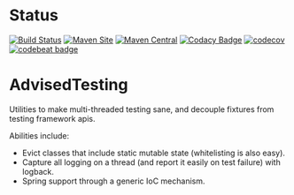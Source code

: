 # Status

[![Build Status](https://api.travis-ci.org/repos/advisedtesting/AdvisedTesting.svg?branch=master)](https://travis-ci.org/advisedtesting/AdvisedTesting/#)
[![Maven Site](https://img.shields.io/badge/maven_site-1.2.4-green.svg)](http://advisedtesting.github.io/AdvisedTesting/1.2.4/)
[![Maven Central](https://maven-badges.herokuapp.com/maven-central/org.e-hoffman.testing/Testing/badge.svg)](https://maven-badges.herokuapp.com/maven-central/org.e-hoffman.testing/Testing/)
[![Codacy Badge](https://api.codacy.com/project/badge/Grade/78e8506caab14df69835626deb3a39a9)](https://www.codacy.com/app/advisedtesting/AdvisedTesting?utm_source=github.com&amp;utm_medium=referral&amp;utm_content=advisedtesting/AdvisedTesting&amp;utm_campaign=Badge_Grade)
[![codecov](https://codecov.io/gh/advisedtesting/AdvisedTesting/branch/master/graph/badge.svg)](https://codecov.io/gh/advisedtesting/AdvisedTesting)
[![codebeat badge](https://codebeat.co/badges/bf76c593-de44-4a99-be52-b02353da1c40)](https://codebeat.co/projects/github-com-advisedtesting-advisedtesting-master)

# AdvisedTesting

Utilities to make multi-threaded testing sane, and decouple fixtures from testing framework apis.

Abilities include:

* Evict classes that include static mutable state (whitelisting is also easy).
* Capture all logging on a thread (and report it easily on test failure) with logback.
* Spring support through a generic IoC mechanism.

